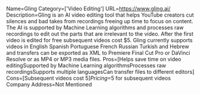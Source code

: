 Name=Gling
Category=['Video Editing']
URL=https://www.gling.ai/
Description=Gling is an AI video editing tool that helps YouTube creators cut silences and bad takes from recordings freeing up time to focus on content. The AI is supported by Machine Learning algorithms and processes raw recordings to edit out the parts that are irrelevant to the video. After the first video is edited for free subsequent videos cost $5. Gling currently supports videos in English Spanish Portuguese French Russian Turkish and Hebrew and transfers can be exported as XML to Premiere Final Cut Pro or DaVinci Resolve or as MP4 or MP3 media files.
Pros=[Helps save time on video editingSupported by Machine Learning algorithmsProcesses raw recordingsSupports multiple languagesCan transfer files to different editors]
Cons=[Subsequent videos cost $5]
Pricing=$5 for subsequent videos
Company Address=Not Mentioned
